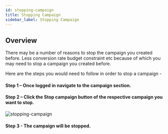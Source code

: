 ```yaml
---
id: stopping-campaign
title: Stopping Campaign
sidebar_label: Stopping Campaign
---
```

## Overview

There may be a number of reasons to stop the campaign you created before. Less conversion rate budget constraint etc because of which you may need to stop a campaign you created before.

Here are the steps you would need to follow in order to stop a campaign -

#### Step 1 – Once logged in navigate to the campaign section.

#### Step 2 – Click the Stop campaign button of the respective campaign you want to stop.
![stopping-campaign](/d/img/Stopping-Campaign/Stopping-Campaign.png)

#### Step 3 - The campaign will be stopped.